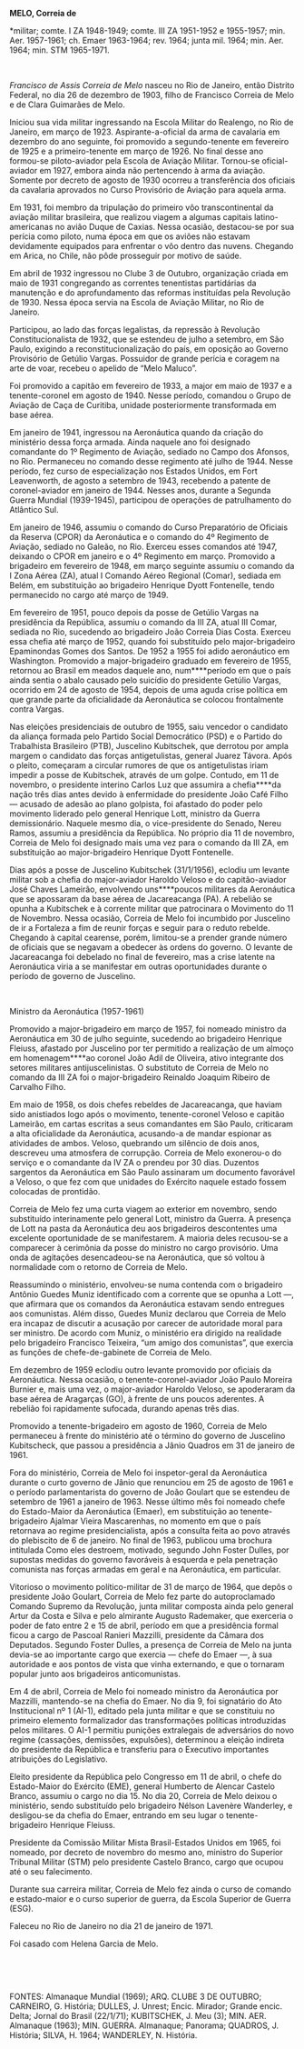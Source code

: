 **MELO, Correia de**

\*militar; comte. I ZA 1948-1949; comte. III ZA 1951-1952 e 1955-1957;
min. Aer. 1957-1961; ch. Emaer 1963-1964; rev. 1964; junta mil. 1964;
min. Aer. 1964; min. STM 1965-1971.

 

*Francisco de Assis Correia de Melo* nasceu no Rio de Janeiro, então
Distrito Federal, no dia 26 de dezembro de 1903, filho de Francisco
Correia de Melo e de Clara Guimarães de Melo.

Iniciou sua vida militar ingressando na Escola Militar do Realengo, no
Rio de Janeiro, em março de 1923. Aspirante-a-oficial da arma de
cavalaria em dezembro do ano seguinte, foi promovido a segundo-tenente
em fevereiro de 1925 e a primeiro-tenente em março de 1926. No final
desse ano formou-se piloto-aviador pela Escola de Aviação Militar.
Tornou-se oficial-aviador em 1927, embora ainda não pertencendo à arma
da aviação. Somente por decreto de agosto de 1930 ocorreu a
transferência dos oficiais da cavalaria aprovados no Curso Provisório de
Aviação para aquela arma.

Em 1931, foi membro da tripulação do primeiro vôo transcontinental da
aviação militar brasileira, que realizou viagem a algumas capitais
latino-americanas no avião Duque de Caxias. Nessa ocasião, destacou-se
por sua perícia como piloto, numa época em que os aviões não estavam
devidamente equipados para enfrentar o vôo dentro das nuvens. Chegando
em Arica, no Chile, não pôde prosseguir por motivo de saúde.

Em abril de 1932 ingressou no Clube 3 de Outubro, organização criada em
maio de 1931 congregando as correntes tenentistas partidárias da
manutenção e do aprofundamento das reformas instituídas pela Revolução
de 1930. Nessa época servia na Escola de Aviação Militar, no Rio de
Janeiro.

Participou, ao lado das forças legalistas, da repressão à Revolução
Constitucionalista de 1932, que se estendeu de julho a setembro, em São
Paulo, exigindo a reconstitucionalização do país, em oposição ao Governo
Provisório de Getúlio Vargas. Possuidor de grande perícia e coragem na
arte de voar, recebeu o apelido de “Melo Maluco”.

Foi promovido a capitão em fevereiro de 1933, a major em maio de 1937 e
a tenente-coronel em agosto de 1940. Nesse período, comandou o Grupo de
Aviação de Caça de Curitiba, unidade posteriormente transformada em base
aérea.

Em janeiro de 1941, ingressou na Aeronáutica quando da criação do
ministério dessa força armada. Ainda naquele ano foi designado
comandante do 1º Regimento de Aviação, sediado no Campo dos Afonsos, no
Rio. Permaneceu no comando desse regimento até julho de 1944. Nesse
período, fez curso de especialização nos Estados Unidos, em Fort
Leavenworth, de agosto a setembro de 1943, recebendo a patente de
coronel-aviador em janeiro de 1944. Nesses anos, durante a Segunda
Guerra Mundial (1939-1945), participou de operações de patrulhamento do
Atlântico Sul.

Em janeiro de 1946, assumiu o comando do Curso Preparatório de Oficiais
da Reserva (CPOR) da Aeronáutica e o comando do 4º Regimento de Aviação,
sediado no Galeão, no Rio. Exerceu esses comandos até 1947, deixando o
CPOR em janeiro e o 4º Regimento em março. Promovido a brigadeiro em
fevereiro de 1948, em março seguinte assumiu o comando da I Zona Aérea
(ZA), atual I Comando Aéreo Regional (Comar), sediada em Belém, em
substituição ao brigadeiro Henrique Dyott Fontenelle, tendo permanecido
no cargo até março de 1949.

Em fevereiro de 1951, pouco depois da posse de Getúlio Vargas na
presidência da República, assumiu o comando da III ZA, atual III Comar,
sediada no Rio, sucedendo ao brigadeiro João Correia Dias Costa. Exerceu
essa chefia até março de 1952, quando foi substituído pelo
major-brigadeiro Epaminondas Gomes dos Santos. De 1952 a 1955 foi adido
aeronáutico em Washington. Promovido a major-brigadeiro graduado em
fevereiro de 1955, retornou ao Brasil em meados daquele ano,
num****período em que o país ainda sentia o abalo causado pelo suicídio
do presidente Getúlio Vargas, ocorrido em 24 de agosto de 1954, depois
de uma aguda crise política em que grande parte da oficialidade da
Aeronáutica se colocou frontalmente contra Vargas.

Nas eleições presidenciais de outubro de 1955, saiu vencedor o candidato
da aliança formada pelo Partido Social Democrático (PSD) e o Partido do
Trabalhista Brasileiro (PTB), Juscelino Kubitschek, que derrotou por
ampla margem o candidato das forças antigetulistas, general Juarez
Távora. Após o pleito, começaram a circular rumores de que os
antigetulistas iriam impedir a posse de Kubitschek, através de um golpe.
Contudo, em 11 de novembro, o presidente interino Carlos Luz que
assumira a chefia****da nação três dias antes devido à enfermidade do
presidente João Café Filho — acusado de adesão ao plano golpista, foi
afastado do poder pelo movimento liderado pelo general Henrique Lott,
ministro da Guerra demissionário. Naquele mesmo dia, o vice-presidente
do Senado, Nereu Ramos, assumiu a presidência da República. No próprio
dia 11 de novembro, Correia de Melo foi designado mais uma vez para o
comando da III ZA, em substituição ao major-brigadeiro Henrique Dyott
Fontenelle.

Dias após a posse de Juscelino Kubitschek (31/1/1956), eclodiu um
levante militar sob a chefia do major-aviador Haroldo Veloso e do
capitão-aviador José Chaves Lameirão, envolvendo uns****poucos militares
da Aeronáutica que se apossaram da base aérea de Jacareacanga (PA). A
rebelião se opunha a Kubitschek e à corrente militar que patrocinara o
Movimento do 11 de Novembro. Nessa ocasião, Correia de Melo foi
incumbido por Juscelino de ir a Fortaleza a fim de reunir forças e
seguir para o reduto rebelde. Chegando à capital cearense, porém,
limitou-se a prender grande número de oficiais que se negavam a obedecer
às ordens do governo. O levante de Jacareacanga foi debelado no final de
fevereiro, mas a crise latente na Aeronáutica viria a se manifestar em
outras oportunidades durante o período de governo de Juscelino.

 

Ministro da Aeronáutica (1957-1961)

Promovido a major-brigadeiro em março de 1957, foi nomeado ministro da
Aeronáutica em 30 de julho seguinte, sucedendo ao brigadeiro Henrique
Fleiuss, afastado por Juscelino por ter permitido a realização de um
almoço em homenagem****ao coronel João Adil de Oliveira, ativo
integrante dos setores militares antijuscelinistas. O substituto de
Correia de Melo no comando da III ZA foi o major-brigadeiro Reinaldo
Joaquim Ribeiro de Carvalho Filho.

Em maio de 1958, os dois chefes rebeldes de Jacareacanga, que haviam
sido anistiados logo após o movimento, tenente-coronel Veloso e capitão
Lameirão, em cartas escritas a seus comandantes em São Paulo, criticaram
a alta oficialidade da Aeronáutica, acusando-a de mandar espionar as
atividades de ambos. Veloso, quebrando um silêncio de dois anos,
descreveu uma atmosfera de corrupção. Correia de Melo exonerou-o do
serviço e o comandante da IV ZA o prendeu por 30 dias. Duzentos
sargentos da Aeronáutica em São Paulo assinaram um documento favorável a
Veloso, o que fez com que unidades do Exército naquele estado fossem
colocadas de prontidão.

Correia de Melo fez uma curta viagem ao exterior em novembro, sendo
substituído interinamente pelo general Lott, ministro da Guerra. A
presença de Lott na pasta da Aeronáutica deu aos brigadeiros
descontentes uma excelente oportunidade de se manifestarem. A maioria
deles recusou-se a comparecer à cerimônia da posse do ministro no cargo
provisório. Uma onda de agitações desencadeou-se na Aeronáutica, que só
voltou à normalidade com o retorno de Correia de Melo.

Reassumindo o ministério, envolveu-se numa contenda com o brigadeiro
Antônio Guedes Muniz identificado com a corrente que se opunha a Lott —,
que afirmara que os comandos da Aeronáutica estavam sendo entregues aos
comunistas. Além disso, Guedes Muniz declarou que Correia de Melo era
incapaz de discutir a acusação por carecer de autoridade moral para ser
ministro. De acordo com Muniz, o ministério era dirigido na realidade
pelo brigadeiro Francisco Teixeira, “um amigo dos comunistas”, que
exercia as funções de chefe-de-gabinete de Correia de Melo.

Em dezembro de 1959 eclodiu outro levante promovido por oficiais da
Aeronáutica. Nessa ocasião, o tenente-coronel-aviador João Paulo Moreira
Burnier e, mais uma vez, o major-aviador Haroldo Veloso, se apoderaram
da base aérea de Aragarças (GO), à frente de uns poucos aderentes. A
rebelião foi rapidamente sufocada, durando apenas três dias.

Promovido a tenente-brigadeiro em agosto de 1960, Correia de Melo
permaneceu à frente do ministério até o término do governo de Juscelino
Kubitscheck, que passou a presidência a Jânio Quadros em 31 de janeiro
de 1961.

Fora do ministério, Correia de Melo foi inspetor-geral da Aeronáutica
durante o curto governo de Jânio que renunciou em 25 de agosto de 1961 e
o período parlamentarista do governo de João Goulart que se estendeu de
setembro de 1961 a janeiro de 1963. Nesse último mês foi nomeado chefe
do Estado-Maior da Aeronáutica (Emaer), em substituição ao
tenente-brigadeiro Ajalmar Vieira Mascarenhas, no momento em que o país
retornava ao regime presidencialista, após a consulta feita ao povo
através do plebiscito de 6 de janeiro. No final de 1963, publicou uma
brochura intitulada Como eles destroem, motivado, segundo John Foster
Dulles, por supostas medidas do governo favoráveis à esquerda e pela
penetração comunista nas forças armadas em geral e na Aeronáutica, em
particular.

Vitorioso o movimento político-militar de 31 de março de 1964, que depôs
o presidente João Goulart, Correia de Melo fez parte do autoproclamado
Comando Supremo da Revolução, junta militar composta ainda pelo general
Artur da Costa e Silva e pelo almirante Augusto Rademaker, que exerceria
o poder de fato entre 2 e 15 de abril, período em que a presidência
formal ficou a cargo de Pascoal Ranieri Mazzilli, presidente da Câmara
dos Deputados. Segundo Foster Dulles, a presença de Correia de Melo na
junta devia-se ao importante cargo que exercia — chefe do Emaer —, à sua
autoridade e aos pontos de vista que vinha externando, e que o tornaram
popular junto aos brigadeiros anticomunistas.

Em 4 de abril, Correia de Melo foi nomeado ministro da Aeronáutica por
Mazzilli, mantendo-se na chefia do Emaer. No dia 9, foi signatário do
Ato Institucional nº 1 (AI-1), editado pela junta militar e que se
constituiu no primeiro elemento formalizador das transformações
políticas introduzidas pelos militares. O AI-1 permitiu punições
extralegais de adversários do novo regime (cassações, demissões,
expulsões), determinou a eleição indireta do presidente da República e
transferiu para o Executivo importantes atribuições do Legislativo.

Eleito presidente da República pelo Congresso em 11 de abril, o chefe do
Estado-Maior do Exército (EME), general Humberto de Alencar Castelo
Branco, assumiu o cargo no dia 15. No dia 20, Correia de Melo deixou o
ministério, sendo substituído pelo brigadeiro Nélson Lavenère Wanderley,
e desligou-se da chefia do Emaer, entrando em seu lugar o
tenente-brigadeiro Henrique Fleiuss.

Presidente da Comissão Militar Mista Brasil-Estados Unidos em 1965, foi
nomeado, por decreto de novembro do mesmo ano, ministro do Superior
Tribunal Militar (STM) pelo presidente Castelo Branco, cargo que ocupou
até o seu falecimento.

Durante sua carreira militar, Correia de Melo fez ainda o curso de
comando e estado-maior e o curso superior de guerra, da Escola Superior
de Guerra (ESG).

Faleceu no Rio de Janeiro no dia 21 de janeiro de 1971.

Foi casado com Helena Garcia de Melo.

 

 

FONTES: Almanaque Mundial (1969); ARQ. CLUBE 3 DE OUTUBRO; CARNEIRO, G.
História; DULLES, J. Unrest; Encic. Mirador; Grande encic. Delta; Jornal
do Brasil (22/1/71); KUBITSCHEK, J. Meu (3); MIN. AER. Almanaque (1963);
MIN. GUERRA. Almanaque; Panorama; QUADROS, J. História; SILVA, H. 1964;
WANDERLEY, N. História.

 
